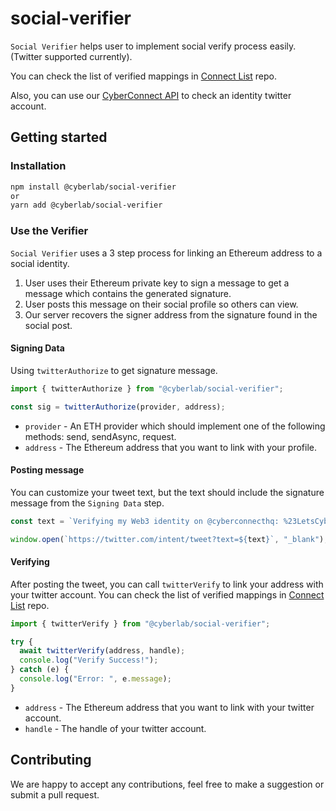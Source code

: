 # social-verifier

`Social Verifier` helps user to implement social verify process easily. (Twitter supported currently).

You can check the list of verified mappings in [Connect List](https://github.com/cyberconnecthq/connect-list) repo.

Also, you can use our [CyberConnect API](https://docs.cyberconnect.me/) to check an identity twitter account.

## Getting started

### Installation

```sh
npm install @cyberlab/social-verifier
or
yarn add @cyberlab/social-verifier
```

### Use the Verifier

`Social Verifier` uses a 3 step process for linking an Ethereum address to a social identity.

1. User uses their Ethereum private key to sign a message to get a message which contains the generated signature.
2. User posts this message on their social profile so others can view.
3. Our server recovers the signer address from the signature found in the social post.

#### Signing Data

Using `twitterAuthorize` to get signature message.

```ts
import { twitterAuthorize } from "@cyberlab/social-verifier";

const sig = twitterAuthorize(provider, address);
```

- `provider` - An ETH provider which should implement one of the following methods: send, sendAsync, request.
- `address` - The Ethereum address that you want to link with your profile.

#### Posting message

You can customize your tweet text, but the text should include the signature message from the `Signing Data` step.

```ts
const text = `Verifying my Web3 identity on @cyberconnecthq: %23LetsCyberConnect %0A ${sig}`;

window.open(`https://twitter.com/intent/tweet?text=${text}`, "_blank");
```

#### Verifying

After posting the tweet, you can call `twitterVerify` to link your address with your twitter account. You can check the list of verified mappings in [Connect List](https://github.com/cyberconnecthq/connect-list) repo.

```ts
import { twitterVerify } from "@cyberlab/social-verifier";

try {
  await twitterVerify(address, handle);
  console.log("Verify Success!");
} catch (e) {
  console.log("Error: ", e.message);
}
```

- `address` - The Ethereum address that you want to link with your twitter account.
- `handle` - The handle of your twitter account.

## Contributing

We are happy to accept any contributions, feel free to make a suggestion or submit a pull request.
